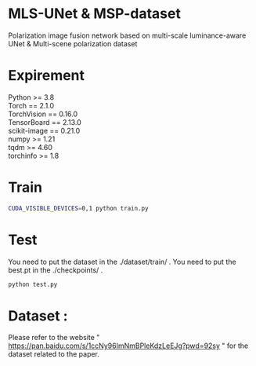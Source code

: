 # MLS-UNet & MSP-dataset
Polarization image fusion network based on multi-scale luminance-aware UNet & Multi-scene polarization dataset
# Expirement
Python >= 3.8 \
Torch == 2.1.0 \
TorchVision == 0.16.0 \
TensorBoard == 2.13.0 \
scikit-image == 0.21.0 \
numpy >= 1.21 \
tqdm >= 4.60 \
torchinfo >= 1.8

# Train
```bash
CUDA_VISIBLE_DEVICES=0,1 python train.py
```

# Test
You need to put the dataset in the ./dataset/train/ .
You need to put the best.pt in the ./checkpoints/ .
```bash
python test.py
```
# Dataset :
Please refer to the website " https://pan.baidu.com/s/1ccNy96ImNmBPleKdzLeEJg?pwd=92sy " for the dataset related to the paper.
